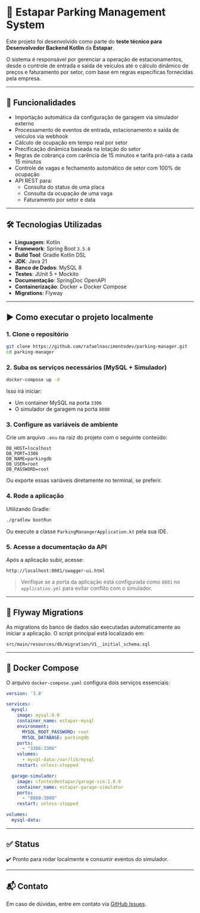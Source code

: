 
# 🚗 Estapar Parking Management System

Este projeto foi desenvolvido como parte do **teste técnico para Desenvolvedor Backend Kotlin** da **Estapar**.

O sistema é responsável por gerenciar a operação de estacionamentos, desde o controle de entrada e saída de veículos até o cálculo dinâmico de preços e faturamento por setor, com base em regras específicas fornecidas pela empresa.

---

## 🧠 Funcionalidades

- Importação automática da configuração de garagem via simulador externo
- Processamento de eventos de entrada, estacionamento e saída de veículos via webhook
- Cálculo de ocupação em tempo real por setor
- Precificação dinâmica baseada na lotação do setor
- Regras de cobrança com carência de 15 minutos e tarifa pró-rata a cada 15 minutos
- Controle de vagas e fechamento automático de setor com 100% de ocupação
- API REST para:
  - Consulta do status de uma placa
  - Consulta da ocupação de uma vaga
  - Faturamento por setor e data

---

## 🛠️ Tecnologias Utilizadas

- **Linguagem**: Kotlin
- **Framework**: Spring Boot `3.5.0`
- **Build Tool**: Gradle Kotlin DSL
- **JDK**: Java 21
- **Banco de Dados**: MySQL 8
- **Testes**: JUnit 5 + Mockito
- **Documentação**: SpringDoc OpenAPI
- **Containerização**: Docker + Docker Compose
- **Migrations**: Flyway

---

## ▶️ Como executar o projeto localmente

### 1. Clone o repositório

```bash
git clone https://github.com/rafaelnascimentodev/parking-manager.git
cd parking-manager
```

### 2. Suba os serviços necessários (MySQL + Simulador)

```bash
docker-compose up -d
```

Isso irá iniciar:
- Um container MySQL na porta `3306`
- O simulador de garagem na porta `8080`

### 3. Configure as variáveis de ambiente

Crie um arquivo `.env` na raiz do projeto com o seguinte conteúdo:

```env
DB_HOST=localhost
DB_PORT=3306
DB_NAME=parkingdb
DB_USER=root
DB_PASSWORD=root
```

Ou exporte essas variáveis diretamente no terminal, se preferir.

### 4. Rode a aplicação

Utilizando Gradle:

```bash
./gradlew bootRun
```

Ou execute a classe `ParkingManangerApplication.kt` pela sua IDE.

### 5. Acesse a documentação da API

Após a aplicação subir, acesse:

```
http://localhost:8081/swagger-ui.html
```

> Verifique se a porta da aplicação está configurada como `8081` no `application.yml` para evitar conflito com o simulador.

---

## 🐘 Flyway Migrations

As migrations do banco de dados são executadas automaticamente ao iniciar a aplicação. O script principal está localizado em:

```
src/main/resources/db/migration/V1__initial_schema.sql
```

---

## 🐳 Docker Compose

O arquivo `docker-compose.yaml` configura dois serviços essenciais:

```yaml
version: '3.8'

services:
  mysql:
    image: mysql:8.0
    container_name: estapar-mysql
    environment:
      MYSQL_ROOT_PASSWORD: root
      MYSQL_DATABASE: parkingdb
    ports:
      - "3306:3306"
    volumes:
      - mysql-data:/var/lib/mysql
    restart: unless-stopped

  garage-simulador:
    image: cfontes0estapar/garage-sim:1.0.0
    container_name: estapar-garage-simulator
    ports:
      - "8080:3000"
    restart: unless-stopped

volumes:
  mysql-data:
```

---

## ✅ Status

✔️ Pronto para rodar localmente e consumir eventos do simulador.

---

## 📬 Contato

Em caso de dúvidas, entre em contato via [GitHub Issues](https://github.com/rafaelnascimentodev/parking-manager/issues).
